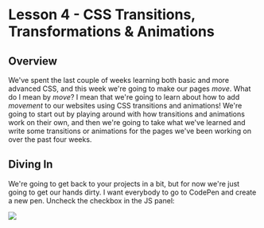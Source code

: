 # Lesson 4 - CSS Transitions, Transformations & Animations 

## Overview

We've spent the last couple of weeks learning both basic and more advanced CSS, and this week we're going to make our pages *move*. What do I mean by *move*? I mean that we're going to learn about how to add *movement* to our websites using CSS transitions and animations! We're going to start out by playing around with how transitions and animations work on their own, and then we're going to take what we've learned and write some transitions or animations for the pages we've been working on over the past four weeks.

## Diving In

We're going to get back to your projects in a bit, but for now we're just going to get our hands dirty. I want everybody to go to CodePen and create a new pen. Uncheck the checkbox in the JS panel:

![](//Screen-Shot-2013-12-02-at-7.52.32-PM.jpg)
